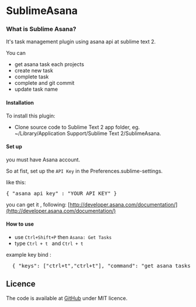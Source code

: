 SublimeAsana
=================


### What is Sublime Asana?

It's task management plugin using asana api at sublime text 2.

You can

- get asana task each projects
- create new task
- complete task
- complete and git commit
- update task name

#### Installation

To install this plugin:

- Clone source code to Sublime Text 2 app folder, eg. ~/Library/Application Support/Sublime Text 2/SublimeAsana.

#### Set up
you must have Asana account.

So at fist, set up the `API Key` in the Preferences.sublime-settings.

like this:

<pre>
{ "asana_api_key" : "YOUR_API KEY" }
</pre>

you can get it , following:
[http://developer.asana.com/documentation/](http://developer.asana.com/documentation/)


#### How to use

- use `Ctrl+Shift+P` then `Asana: Get Tasks`
- type `Ctrl + t ` and `Ctrl + t`

example key bind :
<pre>
  { "keys": ["ctrl+t","ctrl+t"], "command": "get_asana_tasks" }
</pre>

## Licence

The code is available at
[GitHub](https://github.com/michfield/StrapdownPreview) under MIT licence.

